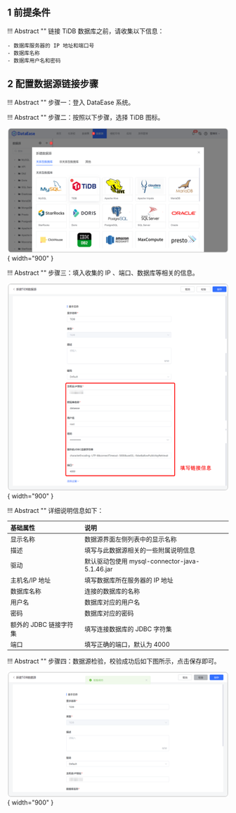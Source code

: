 ## 1 前提条件

!!! Abstract ""
    链接 TiDB 数据库之前，请收集以下信息：

    - 数据库服务器的 IP 地址和端口号
    - 数据库名称
    - 数据库用户名和密码

## 2 配置数据源链接步骤

!!! Abstract ""
    步骤一：登入 DataEase 系统。

!!! Abstract ""
    步骤二：按照以下步骤，选择 TiDB 图标。

![TiDB](../../img/datasource_configuration/TiDB1.png){ width="900" }

!!! Abstract ""
    步骤三：填入收集的 IP 、端口、数据库等相关的信息。

![TiDB](../../img/datasource_configuration/TiDB2.png){ width="900" }

!!! Abstract ""
    详细说明信息如下：

| 基础属性             | 说明                       |
|:-----------------|:-------------------------|
| 显示名称             | 数据源界面左侧列表中的显示名称          |   
| 描述               | 填写与此数据源相关的一些附属说明信息       |
| 驱动               | 默认驱动包使用 mysql-connector-java-5.1.46.jar |
| 主机名/IP 地址        | 填写数据库所在服务器的 IP 地址        |
| 数据库名称            | 连接的数据库的名称                |
| 用户名              | 数据库对应的用户名                |
| 密码               | 数据库对应的密码                 |
| 额外的 JDBC 链接字符集   | 填写连接数据库的 JDBC 字符集        |
| 端口               | 填写正确的端口，默认为 4000         |

!!! Abstract ""
    步骤四：数据源检验，校验成功后如下图所示，点击保存即可。

![TiDB](../../img/datasource_configuration/TiDB3.png){ width="900" }
    